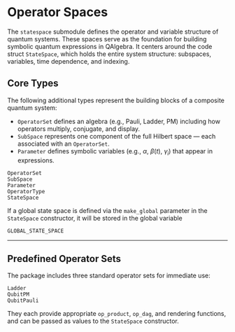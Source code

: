# Operator Spaces

The `statespace` submodule defines the operator and variable structure of quantum systems. These spaces serve as the foundation for building symbolic quantum expressions in QAlgebra. It centers around the code struct `StateSpace`, which holds the entire system structure: subspaces, variables, time dependence, and indexing.

## Core Types

The following additional types represent the building blocks of a composite quantum system:
- `OperatorSet` defines an algebra (e.g., Pauli, Ladder, PM) including how operators multiply, conjugate, and display.
- `SubSpace` represents one component of the full Hilbert space — each associated with an `OperatorSet`.
- `Parameter` defines symbolic variables (e.g., $\alpha$, $\beta(t)$, $\gamma_i$) that appear in expressions.

```@docs
OperatorSet
SubSpace
Parameter
OperatorType
StateSpace
```

If a global state space is defined via the `make_global` parameter in the `StateSpace` constructor, it will be stored in the global variable 
```@docs
GLOBAL_STATE_SPACE
```

---

## Predefined Operator Sets

The package includes three standard operator sets for immediate use:

```@docs
Ladder
QubitPM
QubitPauli
```

They each provide appropriate `op_product`, `op_dag`, and rendering functions, and can be passed as values to the `StateSpace` constructor.